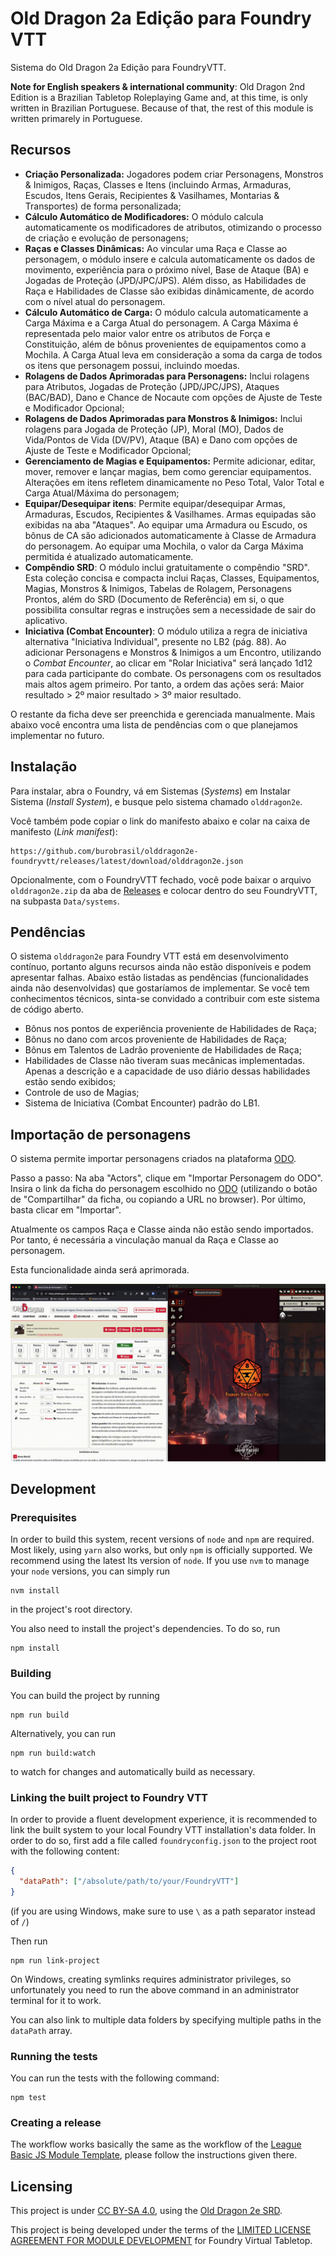 # Old Dragon 2a Edição para Foundry VTT

Sistema do Old Dragon 2a Edição para FoundryVTT.

**Note for English speakers & international community**: Old Dragon 2nd Edition is a Brazilian Tabletop Roleplaying Game and, at this time, is only written in Brazilian Portuguese. Because of that, the rest of this module is written primarely in Portuguese.

## Recursos

- **Criação Personalizada:** Jogadores podem criar Personagens, Monstros & Inimigos, Raças, Classes e Itens (incluindo Armas, Armaduras, Escudos, Itens Gerais, Recipientes & Vasilhames, Montarias & Transportes) de forma personalizada;
- **Cálculo Automático de Modificadores:** O módulo calcula automaticamente os modificadores de atributos, otimizando o processo de criação e evolução de personagens;
- **Raças e Classes Dinâmicas:** Ao vincular uma Raça e Classe ao personagem, o módulo insere e calcula automaticamente os dados de movimento, experiência para o próximo nível, Base de Ataque (BA) e Jogadas de Proteção (JPD/JPC/JPS). Além disso, as Habilidades de Raça e Habilidades de Classe são exibidas dinâmicamente, de acordo com o nível atual do personagem.
- **Cálculo Automático de Carga:** O módulo calcula automaticamente a Carga Máxima e a Carga Atual do personagem. A Carga Máxima é representada pelo maior valor entre os atributos de Força e Constituição, além de bônus provenientes de equipamentos como a Mochila. A Carga Atual leva em consideração a soma da carga de todos os itens que personagem possui, incluindo moedas.
- **Rolagens de Dados Aprimoradas para Personagens:** Inclui rolagens para Atributos, Jogadas de Proteção (JPD/JPC/JPS), Ataques (BAC/BAD), Dano e Chance de Nocaute com opções de Ajuste de Teste e Modificador Opcional;
- **Rolagens de Dados Aprimoradas para Monstros & Inimigos:** Inclui rolagens para Jogada de Proteção (JP), Moral (MO), Dados de Vida/Pontos de Vida (DV/PV), Ataque (BA) e Dano com opções de Ajuste de Teste e Modificador Opcional;
- **Gerenciamento de Magias e Equipamentos:** Permite adicionar, editar, mover, remover e lançar magias, bem como gerenciar equipamentos. Alterações em itens refletem dinamicamente no Peso Total, Valor Total e Carga Atual/Máxima do personagem;
- **Equipar/Desequipar itens**: Permite equipar/desequipar Armas, Armaduras, Escudos, Recipientes & Vasilhames. Armas equipadas são exibidas na aba "Ataques". Ao equipar uma Armadura ou Escudo, os bônus de CA são adicionados automaticamente à Classe de Armadura do personagem. Ao equipar uma Mochila, o valor da Carga Máxima permitida é atualizado automaticamente.
- **Compêndio SRD**: O módulo inclui gratuitamente o compêndio "SRD". Esta coleção concisa e compacta inclui Raças, Classes, Equipamentos, Magias, Monstros & Inimigos, Tabelas de Rolagem, Personagens Prontos, além do SRD (Documento de Referência) em si, o que possibilita consultar regras e instruções sem a necessidade de sair do aplicativo.
- **Iniciativa (Combat Encounter)**: O módulo utiliza a regra de iniciativa alternativa "Iniciativa Individual", presente no LB2 (pág. 88). Ao adicionar Personagens e Monstros & Inimigos a um Encontro, utilizando o _Combat Encounter_, ao clicar em "Rolar Iniciativa" será lançado 1d12 para cada participante do combate. Os personagens com os resultados mais altos agem primeiro. Por tanto, a ordem das ações será: Maior resultado > 2º maior resultado > 3º maior resultado.

O restante da ficha deve ser preenchida e gerenciada manualmente. Mais abaixo você encontra uma lista de pendências com o que planejamos implementar no futuro.

## Instalação

Para instalar, abra o Foundry, vá em Sistemas (_Systems_) em Instalar Sistema (_Install System_), e busque pelo sistema chamado `olddragon2e`.

Você também pode copiar o link do manifesto abaixo e colar na caixa de manifesto (_Link manifest_):

```text
https://github.com/burobrasil/olddragon2e-foundryvtt/releases/latest/download/olddragon2e.json
```

Opcionalmente, com o FoundryVTT fechado, você pode baixar o arquivo `olddragon2e.zip` da aba de [Releases](https://github.com/burobrasil/olddragon2e-foundryvtt/releases) e colocar dentro do seu FoundryVTT, na subpasta `Data/systems`.

## Pendências

O sistema `olddragon2e` para Foundry VTT está em desenvolvimento contínuo, portanto alguns recursos ainda não estão disponíveis e podem apresentar falhas. Abaixo estão listadas as pendências (funcionalidades ainda não desenvolvidas) que gostaríamos de implementar. Se você tem conhecimentos técnicos, sinta-se convidado a contribuir com este sistema de código aberto.

- Bônus nos pontos de experiência proveniente de Habilidades de Raça;
- Bônus no dano com arcos proveniente de Habilidades de Raça;
- Bônus em Talentos de Ladrão proveniente de Habilidades de Raça;
- Habilidades de Classe não tiveram suas mecânicas implementadas. Apenas a descrição e a capacidade de uso diário dessas habilidades estão sendo exibidos;
- Controle de uso de Magias;
- Sistema de Iniciativa (Combat Encounter) padrão do LB1.

## Importação de personagens

O sistema permite importar personagens criados na plataforma [ODO](https://olddragon.com.br/).

Passo a passo: Na aba "Actors", clique em "Importar Personagem do ODO". Insira o link da ficha do personagem escolhido no [ODO](https://olddragon.com.br/) (utilizando o botão de "Compartilhar" da ficha, ou copiando a URL no browser). Por último, basta clicar em "Importar".

Atualmente os campos Raça e Classe ainda não estão sendo importados. Por tanto, é necessária a vinculação manual da Raça e Classe ao personagem.

Esta funcionalidade ainda será aprimorada.

![Importação de personagem](./static/importacao-personagem.gif)

## Development

### Prerequisites

In order to build this system, recent versions of `node` and `npm` are required. Most likely, using `yarn` also works, but only `npm` is officially supported. We recommend using the latest lts version of `node`. If you use `nvm` to manage your `node` versions, you can simply run

```shell
nvm install
```

in the project's root directory.

You also need to install the project's dependencies. To do so, run

```shell
npm install
```

### Building

You can build the project by running

```shell
npm run build
```

Alternatively, you can run

```shell
npm run build:watch
```

to watch for changes and automatically build as necessary.

### Linking the built project to Foundry VTT

In order to provide a fluent development experience, it is recommended to link the built system to your local Foundry VTT installation's data folder. In order to do so, first add a file called `foundryconfig.json` to the project root with the following content:

```json
{
  "dataPath": ["/absolute/path/to/your/FoundryVTT"]
}
```

(if you are using Windows, make sure to use `\` as a path separator instead of `/`)

Then run

```shell
npm run link-project
```

On Windows, creating symlinks requires administrator privileges, so unfortunately you need to run the above command in an administrator terminal for it to work.

You can also link to multiple data folders by specifying multiple paths in the `dataPath` array.

### Running the tests

You can run the tests with the following command:

```shell
npm test
```

### Creating a release

The workflow works basically the same as the workflow of the [League Basic JS Module Template](https://github.com/League-of-Foundry-Developers/FoundryVTT-Module-Template), please follow the instructions given there.

## Licensing

This project is under [CC BY-SA 4.0](https://creativecommons.org/licenses/by-sa/4.0/deed.pt-br), using the [Old Dragon 2e SRD](https://olddragon.com.br/livros/srd).

This project is being developed under the terms of the [LIMITED LICENSE AGREEMENT FOR MODULE DEVELOPMENT](https://foundryvtt.com/article/license/) for Foundry Virtual Tabletop.
